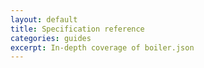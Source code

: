 ```yaml
---
layout: default
title: Specification reference
categories: guides
excerpt: In-depth coverage of boiler.json
---
```


